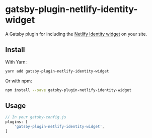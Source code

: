 # gatsby-plugin-netlify-identity-widget

A Gatsby plugin for including the [Netlify Identity widget](https://github.com/netlify/netlify-identity-widget) on your site.

## Install

With Yarn:

```bash
yarn add gatsby-plugin-netlify-identity-widget
```

Or with npm:

```bash
npm install --save gatsby-plugin-netlify-identity-widget
```

## Usage

```javascript
// In your gatsby-config.js
plugins: [
	'gatsby-plugin-netlify-identity-widget',
]
```